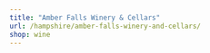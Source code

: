 ```yaml
---
title: "Amber Falls Winery & Cellars"
url: /hampshire/amber-falls-winery-and-cellars/
shop: wine
---
```

